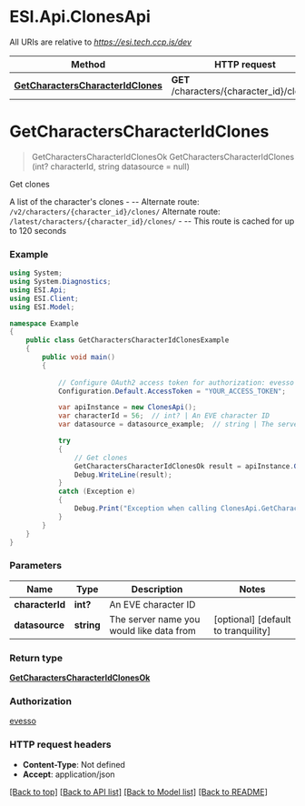 # ESI.Api.ClonesApi

All URIs are relative to *https://esi.tech.ccp.is/dev*

Method | HTTP request | Description
------------- | ------------- | -------------
[**GetCharactersCharacterIdClones**](ClonesApi.md#getcharacterscharacteridclones) | **GET** /characters/{character_id}/clones/ | Get clones


<a name="getcharacterscharacteridclones"></a>
# **GetCharactersCharacterIdClones**
> GetCharactersCharacterIdClonesOk GetCharactersCharacterIdClones (int? characterId, string datasource = null)

Get clones

A list of the character's clones  - --  Alternate route: `/v2/characters/{character_id}/clones/`  Alternate route: `/latest/characters/{character_id}/clones/`   - --  This route is cached for up to 120 seconds

### Example
```csharp
using System;
using System.Diagnostics;
using ESI.Api;
using ESI.Client;
using ESI.Model;

namespace Example
{
    public class GetCharactersCharacterIdClonesExample
    {
        public void main()
        {
            
            // Configure OAuth2 access token for authorization: evesso
            Configuration.Default.AccessToken = "YOUR_ACCESS_TOKEN";

            var apiInstance = new ClonesApi();
            var characterId = 56;  // int? | An EVE character ID
            var datasource = datasource_example;  // string | The server name you would like data from (optional)  (default to tranquility)

            try
            {
                // Get clones
                GetCharactersCharacterIdClonesOk result = apiInstance.GetCharactersCharacterIdClones(characterId, datasource);
                Debug.WriteLine(result);
            }
            catch (Exception e)
            {
                Debug.Print("Exception when calling ClonesApi.GetCharactersCharacterIdClones: " + e.Message );
            }
        }
    }
}
```

### Parameters

Name | Type | Description  | Notes
------------- | ------------- | ------------- | -------------
 **characterId** | **int?**| An EVE character ID | 
 **datasource** | **string**| The server name you would like data from | [optional] [default to tranquility]

### Return type

[**GetCharactersCharacterIdClonesOk**](GetCharactersCharacterIdClonesOk.md)

### Authorization

[evesso](../README.md#evesso)

### HTTP request headers

 - **Content-Type**: Not defined
 - **Accept**: application/json

[[Back to top]](#) [[Back to API list]](../README.md#documentation-for-api-endpoints) [[Back to Model list]](../README.md#documentation-for-models) [[Back to README]](../README.md)

